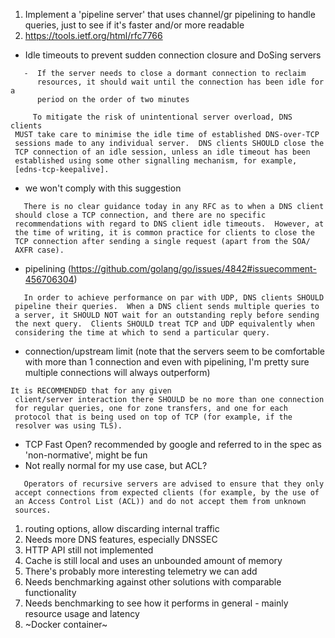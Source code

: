1. Implement a 'pipeline server' that uses channel/gr pipelining to handle queries, just to see if it's faster and/or more readable
1. https://tools.ietf.org/html/rfc7766
  * Idle timeouts to prevent sudden connection closure and DoSing servers
  ```
     -  If the server needs to close a dormant connection to reclaim
        resources, it should wait until the connection has been idle for a
        period on the order of two minutes
  ```
  ```
       To mitigate the risk of unintentional server overload, DNS clients
   MUST take care to minimise the idle time of established DNS-over-TCP
   sessions made to any individual server.  DNS clients SHOULD close the
   TCP connection of an idle session, unless an idle timeout has been
   established using some other signalling mechanism, for example,
   [edns-tcp-keepalive].
  ```
  * we won't comply with this suggestion
  ```
     There is no clear guidance today in any RFC as to when a DNS client
   should close a TCP connection, and there are no specific
   recommendations with regard to DNS client idle timeouts.  However, at
   the time of writing, it is common practice for clients to close the
   TCP connection after sending a single request (apart from the SOA/
   AXFR case).
  ```
  * pipelining (https://github.com/golang/go/issues/4842#issuecomment-456706304)
  ```
     In order to achieve performance on par with UDP, DNS clients SHOULD
   pipeline their queries.  When a DNS client sends multiple queries to
   a server, it SHOULD NOT wait for an outstanding reply before sending
   the next query.  Clients SHOULD treat TCP and UDP equivalently when
   considering the time at which to send a particular query.
  ```
  * connection/upstream limit (note that the servers seem to be comfortable with more than 1 connection and even with pipelining, I'm pretty sure multiple connections will always outperform)
  ```
  It is RECOMMENDED that for any given
   client/server interaction there SHOULD be no more than one connection
   for regular queries, one for zone transfers, and one for each
   protocol that is being used on top of TCP (for example, if the
   resolver was using TLS).
  ```
  * TCP Fast Open? recommended by google and referred to in the spec as 'non-normative', might be fun
  * Not really normal for my use case, but ACL?
  ```
     Operators of recursive servers are advised to ensure that they only
   accept connections from expected clients (for example, by the use of
   an Access Control List (ACL)) and do not accept them from unknown
   sources.
  ```
1. routing options, allow discarding internal traffic
1. Needs more DNS features, especially DNSSEC
1. HTTP API still not implemented
1. Cache is still local and uses an unbounded amount of memory
1. There's probably more interesting telemetry we can add
1. Needs benchmarking against other solutions with comparable functionality
1. Needs benchmarking to see how it performs in general - mainly resource usage and latency
1. ~Docker container~
